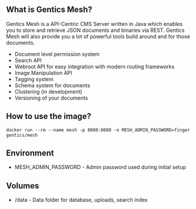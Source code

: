 ## What is Gentics Mesh?

Gentics Mesh is a API-Centric CMS Server written in Java which enables you to store and retrieve JSON documents and binaries via REST. Gentics Mesh will also provide you a lot of powerful tools build around and for those documents.

* Document level permission system
* Search API
* Webroot API for easy integration with modern routing frameworks
* Image Manipulation API
* Tagging system
* Schema system for documents
* Clustering (in development)
* Versioning of your documents

## How to use the image?

```
docker run --rm --name mesh -p 8080:8080 -e MESH_ADMIN_PASSWORD=finger gentics/mesh
```

## Environment

* MESH_ADMIN_PASSWORD - Admin password used during initial setup

## Volumes

*  /data - Data folder for database, uploads, search index
